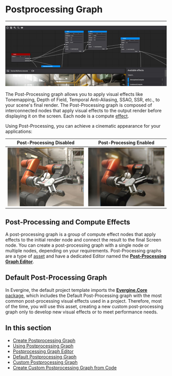 # Postprocessing Graph
---
![PostProcessing graph](images/postProcessingGraph.jpg)

The Post-Processing graph allows you to apply visual effects like Tonemapping, Depth of Field, Temporal Anti-Aliasing, SSAO, SSR, etc., to your scene's final render. The Post-Processing graph is composed of interconnected nodes that apply visual effects to the output render before displaying it on the screen. Each node is a compute [effect](../effects/index.md).

Using Post-Processing, you can achieve a cinematic appearance for your applications:

| Post-Processing Disabled | Post-Processing Enabled |
| --- | --- |
| ![Postprocessing Disabled](images/PostProcessingGraphBefore.jpg)| ![Postprocessing Enabled](images/PostProcessingGraphAfter.jpg) |

## Post-Processing and Compute Effects

A post-processing graph is a group of compute effect nodes that apply effects to the initial render node and connect the result to the final Screen node. You can create a post-processing graph with a single node or multiple nodes, depending on your requirements. Post-Processing graphs are a type of [asset](index.md) and have a dedicated Editor named the [**Post-Processing Graph Editor**](postprocessing_graph_editor.md).

## Default Post-Processing Graph

In Evergine, the default project template imports the [**Evergine.Core** package](../../addons/index.md), which includes the Default Post-Processing graph with the most common post-processing visual effects used in a project. Therefore, most of the time, you will use this asset, creating a new custom post-processing graph only to develop new visual effects or to meet performance needs.

## In this section

* [Create Postprocessing Graph](create_postprocessing_graphs.md)
* [Using Postprocessing Graph](using_postprocessing_graphs.md)
* [Postprocessing Graph Editor](postprocessing_graph_editor.md)
* [Default Postprocessing Graph](default_postprocessing_graph/index.md)
* [Custom Postprocessing Graph](custom_postprocessing_graph.md)
* [Create Custom Postprocessing Graph from Code](create_postprocessing_graphs_from_code.md)